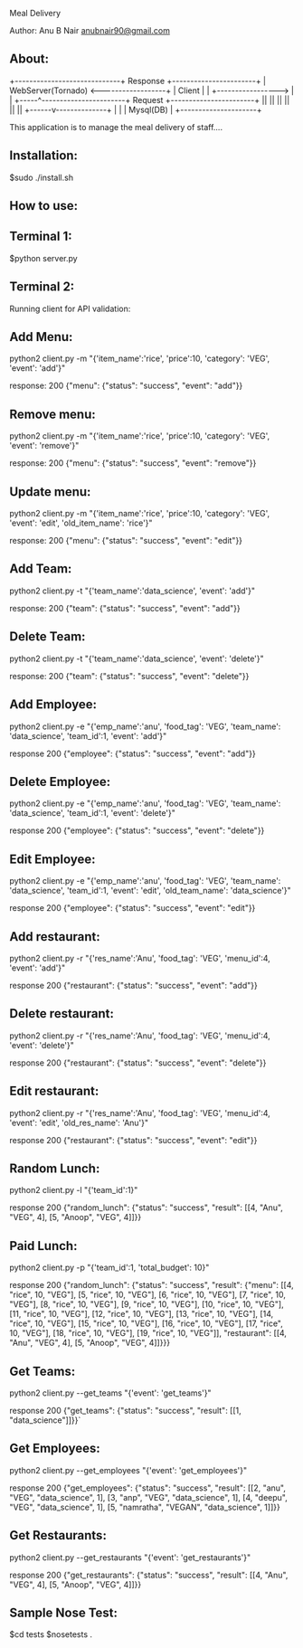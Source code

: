Meal Delivery

Author: Anu B Nair <anubnair90@gmail.com>

About:
------

+-----------------------------+     Response         +-----------------------+
|        WebServer(Tornado)   <------------------+   |         Client        |
|                             +----------------->    |                       |
+-----^-----------------------+     Request          +-----------------------+
      ||
      ||
      ||
      ||
      ||
      ||
+------v--------------+
|                     |
|      Mysql(DB)      |
+---------------------+


This application is to manage the meal delivery of staff....

Installation:
-------------

$sudo ./install.sh

How to use:
-----------

Terminal 1: 
------------
$python server.py   

Terminal 2:
------------
Running client for API validation:

Add Menu:
---------
python2 client.py -m "{'item_name':'rice', 'price':10, 'category': 'VEG', 'event': 'add'}"

response: 200 {"menu": {"status": "success", "event": "add"}}

Remove menu:
------------
python2 client.py -m "{'item_name':'rice', 'price':10, 'category': 'VEG', 'event': 'remove'}"

response: 200 {"menu": {"status": "success", "event": "remove"}}

Update menu:
------------
python2 client.py -m "{'item_name':'rice', 'price':10, 'category': 'VEG', 'event': 'edit', 'old_item_name': 'rice'}"

response: 200 {"menu": {"status": "success", "event": "edit"}}

Add Team:
---------

python2 client.py -t "{'team_name':'data_science', 'event': 'add'}"

response: 200 {"team": {"status": "success", "event": "add"}}

Delete Team:
------------

python2 client.py -t "{'team_name':'data_science', 'event': 'delete'}"

response: 200 {"team": {"status": "success", "event": "delete"}}


Add Employee:
-------------
python2 client.py -e "{'emp_name':'anu', 'food_tag': 'VEG', 'team_name': 'data_science', 'team_id':1, 'event': 'add'}"

response 200 {"employee": {"status": "success", "event": "add"}}

Delete Employee:
---------------
python2 client.py -e "{'emp_name':'anu', 'food_tag': 'VEG', 'team_name': 'data_science', 'team_id':1, 'event': 'delete'}"

response 200 {"employee": {"status": "success", "event": "delete"}}

Edit Employee:
-------------
python2 client.py -e "{'emp_name':'anu', 'food_tag': 'VEG', 'team_name': 'data_science', 'team_id':1, 'event': 'edit', 'old_team_name': 'data_science'}"

response 200 {"employee": {"status": "success", "event": "edit"}}

Add restaurant:
---------------
python2 client.py -r "{'res_name':'Anu', 'food_tag': 'VEG', 'menu_id':4, 'event': 'add'}"

response 200 {"restaurant": {"status": "success", "event": "add"}}

Delete restaurant:
------------------
python2 client.py -r "{'res_name':'Anu', 'food_tag': 'VEG', 'menu_id':4, 'event': 'delete'}"

response 200 {"restaurant": {"status": "success", "event": "delete"}}

Edit restaurant:
---------------
python2 client.py -r "{'res_name':'Anu', 'food_tag': 'VEG', 'menu_id':4, 'event': 'edit', 'old_res_name': 'Anu'}"
    
response 200 {"restaurant": {"status": "success", "event": "edit"}}

Random Lunch:
-------------
python2 client.py -l "{'team_id':1}"

response 200 {"random_lunch": {"status": "success", "result": [[4, "Anu", "VEG", 4], [5, "Anoop", "VEG", 4]]}}

Paid Lunch:
-----------
python2 client.py -p "{'team_id':1, 'total_budget': 10}"

response 200 {"random_lunch": {"status": "success", "result": {"menu": [[4, "rice", 10, "VEG"], [5, "rice", 10, "VEG"], [6, "rice", 10, "VEG"], [7, "rice", 10, "VEG"], [8, "rice", 10, "VEG"], [9, "rice", 10, "VEG"], [10, "rice", 10, "VEG"], [11, "rice", 10, "VEG"], [12, "rice", 10, "VEG"], [13, "rice", 10, "VEG"], [14, "rice", 10, "VEG"], [15, "rice", 10, "VEG"], [16, "rice", 10, "VEG"], [17, "rice", 10, "VEG"], [18, "rice", 10, "VEG"], [19, "rice", 10, "VEG"]], "restaurant": [[4, "Anu", "VEG", 4], [5, "Anoop", "VEG", 4]]}}}

Get Teams:
----------
python2 client.py --get_teams "{'event': 'get_teams'}"

response 200 {"get_teams": {"status": "success", "result": [[1, "data_science"]]}}`

Get Employees:
-------------
python2 client.py --get_employees "{'event': 'get_employees'}"

response 200 {"get_employees": {"status": "success", "result": [[2, "anu", "VEG", "data_science", 1], [3, "anp", "VEG", "data_science", 1], [4, "deepu", "VEG", "data_science", 1], [5, "namratha", "VEGAN", "data_science", 1]]}}

Get Restaurants:
----------------

python2 client.py --get_restaurants "{'event': 'get_restaurants'}"

response 200 {"get_restaurants": {"status": "success", "result": [[4, "Anu", "VEG", 4], [5, "Anoop", "VEG", 4]]}}


Sample Nose Test:
------------------
$cd tests
$nosetests .

